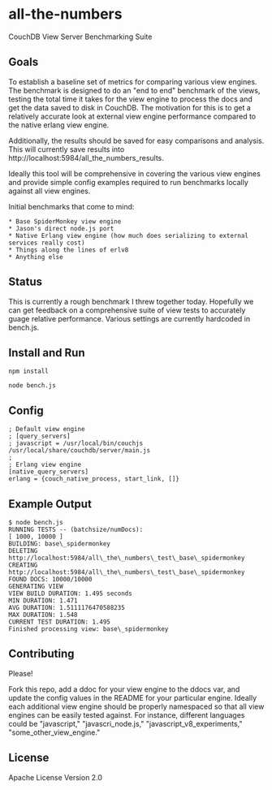 # all-the-numbers

CouchDB View Server Benchmarking Suite

## Goals

To establish a baseline set of metrics for comparing various view engines. The
benchmark is designed to do an "end to end" benchmark of the views, testing the
total time it takes for the view engine to process the docs and get the data
saved to disk in CouchDB. The motivation for this is to get a relatively
accurate look at external view engine performance compared to the native erlang
view engine.

Additionally, the results should be saved for easy comparisons and analysis. This will currently save results into http://localhost:5984/all\_the\_numbers\_results.

Ideally this tool will be comprehensive in covering the various view engines and provide simple config examples required to run benchmarks locally against all view engines.

Initial benchmarks that come to mind:

    * Base SpiderMonkey view engine
    * Jason's direct node.js port
    * Native Erlang view engine (how much does serializing to external services really cost)
    * Things along the lines of erlv8
    * Anything else

## Status

This is currently a rough benchmark I threw together today. Hopefully we can
get feedback on a comprehensive suite of view tests to accurately guage
relative performance. Various settings are currently hardcoded in bench.js.

## Install and Run

    npm install

    node bench.js

## Config

    ; Default view engine
    ; [query_servers]
    ; javascript = /usr/local/bin/couchjs /usr/local/share/couchdb/server/main.js
    ;
    ; Erlang view engine
    [native_query_servers]
    erlang = {couch_native_process, start_link, []}

## Example Output

    $ node bench.js
    RUNNING TESTS -- (batchsize/numDocs):
    [ 1000, 10000 ]
    BUILDING: base\_spidermonkey
    DELETING http://localhost:5984/all\_the\_numbers\_test\_base\_spidermonkey
    CREATING http://localhost:5984/all\_the\_numbers\_test\_base\_spidermonkey
    FOUND DOCS: 10000/10000
    GENERATING VIEW
    VIEW BUILD DURATION: 1.495 seconds
    MIN DURATION: 1.471
    AVG DURATION: 1.5111176470588235
    MAX DURATION: 1.548
    CURRENT TEST DURATION: 1.495
    Finished processing view: base\_spidermonkey

## Contributing

Please!

Fork this repo, add a ddoc for your view engine to the ddocs var, and update the config values in the README for your particular engine. Ideally each additional view engine should be properly namespaced so that all view engines can be easily tested against. For instance, different languages could be "javascript," "javascri\_node.js," "javascript\_v8\_experiments," "some\_other\_view\_engine."

## License

Apache License Version 2.0